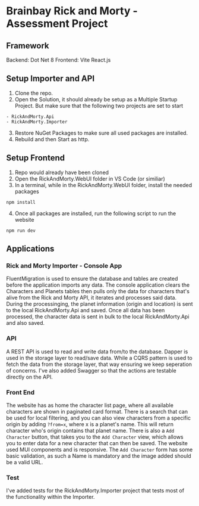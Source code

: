 # Brainbay Rick and Morty - Assessment Project
## Framework
Backend: Dot Net 8
Frontend: Vite React.js

## Setup Importer and API
1. Clone the repo.
2. Open the Solution, it should already be setup as a Multiple Startup Project. But make sure that the following two projects are set to start
```
- RickAndMorty.Api
- RickAndMorty.Importer
```
3. Restore NuGet Packages to make sure all used packages are installed.
4. Rebuild and then Start as http.

## Setup Frontend
1. Repo would already have been cloned
2. Open the RickAndMorty.WebUI folder in VS Code (or similiar)
3. In a terminal, while in the RickAndMorty.WebUI folder, install the needed packages
```(npm)
npm install
```
4. Once all packages are installed, run the following script to run the website
```(npm)
npm run dev
```

## Applications
### Rick and Morty Importer - Console App
FluentMigration is used to ensure the database and tables are created before the application imports any data.
The console application clears the Characters and Planets tables then pulls only the data for characters that's alive from the Rick and Morty API, it iterates and processes said data. 
During the processinging, the planet information (origin and location) is sent to the local RickAndMorty.Api and saved.
Once all data has been processed, the character data is sent in bulk to the local RickAndMorty.Api and also saved.

### API
A REST API is used to read and write data from/to the database. Dapper is used in the storage layer to read/save data. While a CQRS pattern is used to fetch the data from the storage layer, that way ensuring we keep seperation of concerns. I've also added Swagger so that the actions are testable directly on the API.

### Front End
The website has as home the character list page, where all available characters are shown in paginated card format. There is a search that can be used for local filtering, and you can also view characters from a specific origin by adding ```?from=x```, where x is a planet's name. This will return character who's origin contains that planet name. There is also a ```Add Character``` button, that takes you to the ```Add Character``` view, which allows you to enter data for a new character that can then be saved. The website used MUI components and is responsive. The ```Add Character``` form has some basic validation, as such a Name is mandatory and the image added should be a valid URL.

### Test
I've added tests for the RickAndMorty.Importer project that tests most of the functionality within the Importer.